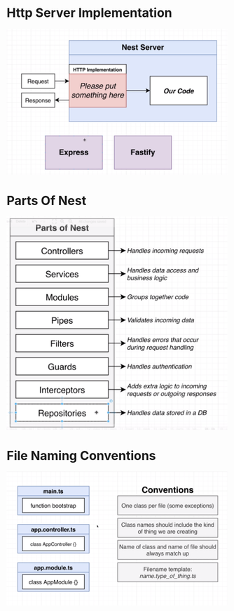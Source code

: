 # Http Server Implementation

![Http Server Implementation](./.images/http-server.png)

# Parts Of Nest

![Parts Of Nest](./.images/parts-of-nest.png)

# File Naming Conventions

![File Naming Conventions](./.images/file-naming-conventions.png)
